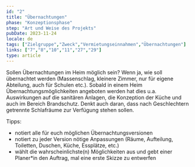 ```yaml
---
id: "2"
title: "Übernachtungen"
phase: "Konzeptionsphase"
step: "Art und Weise des Projekts"
pubDate: 2023-11-24
locale: de
tags: ["Zielgruppe","Zweck","Vermietungseinnahmen","Übernachtungen"]
links: ["7","8","10","11","27","29"]
type: article
---
```


Sollen Übernachtungen im Heim möglich sein? Wenn ja, wie soll übernachtet werden (Massenschlag, kleinere Zimmer, nur für eigene Abteilung, auch für Schulen etc.). Sobald in einem Heim Übernachtungsmöglichkeiten angeboten werden hat dies u.a. Auswirkungen auf die sanitären Anlagen, die Konzeption der Küche und auch im Bereich Brandschutz. Denkt auch daran, dass nach Geschlechtern getrennte Schlafräume zur Verfügung stehen sollen. 

Tipps: 
- notiert alle für euch möglichen Übernachtungsversionen 
- notiert zu jeder Version nötige Anpassungen (Räume, Aufteilung, Toiletten, Duschen, Küche, Essplätze, etc.)
- wählt die wahrscheinlichste(n) Möglichkeiten aus und gebt einer Planer*in den Auftrag, mal eine erste Skizze zu entwerfen
